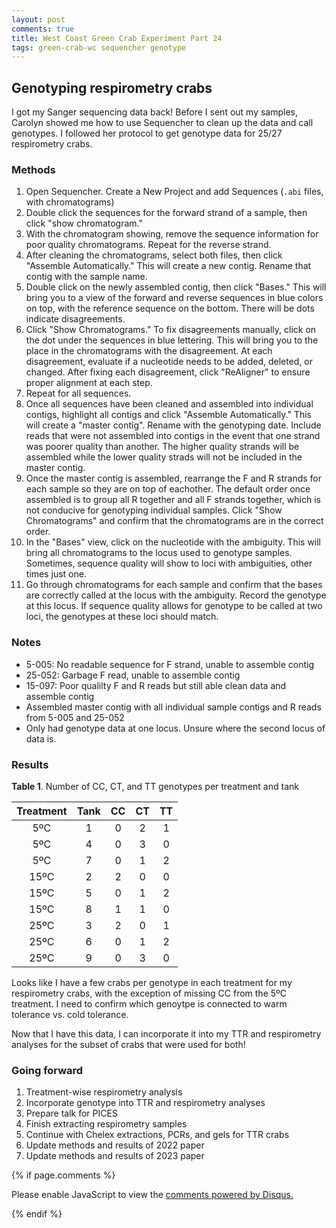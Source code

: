 ```yaml
---
layout: post
comments: true
title: West Coast Green Crab Experiment Part 24
tags: green-crab-wc sequencher genotype
---
```


## Genotyping respirometry crabs

I got my Sanger sequencing data back! Before I sent out my samples, Carolyn showed me how to use Sequencher to clean up the data and call genotypes. I followed her protocol to get genotype data for 25/27 respirometry crabs.

### Methods

1. Open Sequencher. Create a New Project and add Sequences (`.abi` files, with chromatograms)
2. Double click the sequences for the forward strand of a sample, then click "show chromatogram."
3. With the chromatogram showing, remove the sequence information for poor quality chromatograms. Repeat for the reverse strand.
4. After cleaning the chromatograms, select both files, then click "Assemble Automatically." This will create a new contig. Rename that contig with the sample name.
5. Double click on the newly assembled contig, then click "Bases." This will bring you to a view of the forward and reverse sequences in blue colors on top, with the reference sequence on the bottom. There will be dots indicate disagreements.
6. Click "Show Chromatograms." To fix disagreements manually, click on the dot under the sequences in blue lettering. This will bring you to the place in the chromatograms with the disagreement. At each disagreement, evaluate if a nucleotide needs to be added, deleted, or changed. After fixing each disagreement, click "ReAligner" to ensure proper alignment at each step.
7. Repeat for all sequences.
8. Once all sequences have been cleaned and assembled into individual contigs, highlight all contigs and click "Assemble Automatically." This will create a "master contig". Rename with the genotyping date. Include reads that were not assembled into contigs in the event that one strand was poorer quality than another. The higher quality strands will be assembled while the lower quality strads will not be included in the master contig.
9. Once the master contig is assembled, rearrange the F and R strands for each sample so they are on top of eachother. The default order once assembled is to group all R together and all F strands together, which is not conducive for genotyping individual samples. Click "Show Chromatograms" and confirm that the chromatograms are in the correct order.
10. In the "Bases" view, click on the nucleotide with the ambiguity. This will bring all chromatograms to the locus used to genotype samples. Sometimes, sequence quality will show to loci with ambiguities, other times just one.
11. Go through chromatograms for each sample and confirm that the bases are correctly called at the locus with the ambiguity. Record the genotype at this locus. If sequence quality allows for genotype to be called at two loci, the genotypes at these loci should match.

### Notes

- 5-005: No readable sequence for F strand, unable to assemble contig
- 25-052: Garbage F read, unable to assemble contig
- 15-097: Poor qualilty F and R reads but still able clean data and assemble contig
- Assembled master contig with all individual sample contigs and R reads from 5-005 and 25-052
- Only had genotype data at one locus. Unsure where the second locus of data is.

### Results

**Table 1**. Number of CC, CT, and TT genotypes per treatment and tank

| **Treatment** | **Tank** | **CC** | **CT** | **TT** |
|:-------------:|:--------:|:------:|:------:|:------:|
|      5ºC      |     1    |    0   |    2   |    1   |
|      5ºC      |     4    |    0   |    3   |    0   |
|      5ºC      |     7    |    0   |    1   |    2   |
|      15ºC     |     2    |    2   |    0   |    0   |
|      15ºC     |     5    |    0   |    1   |    2   |
|      15ºC     |     8    |    1   |    1   |    0   |
|      25ºC     |     3    |    2   |    0   |    1   |
|      25ºC     |     6    |    0   |    1   |    2   |
|      25ºC     |     9    |    0   |    3   |    0   |

Looks like I have a few crabs per genotype in each treatment for my respirometry crabs, with the exception of missing CC from the 5ºC treatment. I need to confirm which genoytpe is connected to warm tolerance vs. cold tolerance.

Now that I have this data, I can incorporate it into my TTR and respirometry analyses for the subset of crabs that were used for both!

### Going forward

1. Treatment-wise respirometry analysis
2. Incorporate genotype into TTR and respirometry analyses
3. Prepare talk for PICES
4. Finish extracting respirometry samples
5. Continue with Chelex extractions, PCRs, and gels for TTR crabs
6. Update methods and results of 2022 paper
7. Update methods and results of 2023 paper

{% if page.comments %}

<div id="disqus_thread"></div>
<script>

/**
*  RECOMMENDED CONFIGURATION VARIABLES: EDIT AND UNCOMMENT THE SECTION BELOW TO INSERT DYNAMIC VALUES FROM YOUR PLATFORM OR CMS.
*  LEARN WHY DEFINING THESE VARIABLES IS IMPORTANT: https://disqus.com/admin/universalcode/#configuration-variables*/
/*
var disqus_config = function () {
this.page.url = PAGE_URL;  // Replace PAGE_URL with your page's canonical URL variable
this.page.identifier = PAGE_IDENTIFIER; // Replace PAGE_IDENTIFIER with your page's unique identifier variable
};
*/
(function() { // DON'T EDIT BELOW THIS LINE
var d = document, s = d.createElement('script');
s.src = 'https://the-responsible-grad-student.disqus.com/embed.js';
s.setAttribute('data-timestamp', +new Date());
(d.head || d.body).appendChild(s);
})();
</script>
<noscript>Please enable JavaScript to view the <a href="https://disqus.com/?ref_noscript">comments powered by Disqus.</a></noscript>

{% endif %}

<script id="dsq-count-scr" src="//the-responsible-grad-student.disqus.com/count.js" async></script>
